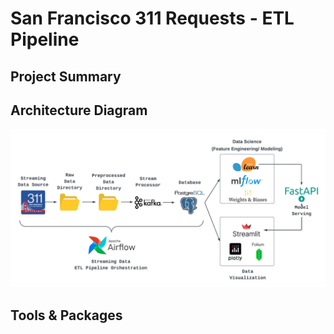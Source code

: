 # San Francisco 311 Requests - ETL Pipeline

## Project Summary

## Architecture Diagram

![Alt text](./assets/SF_311_Architecture.png)

## Tools & Packages
